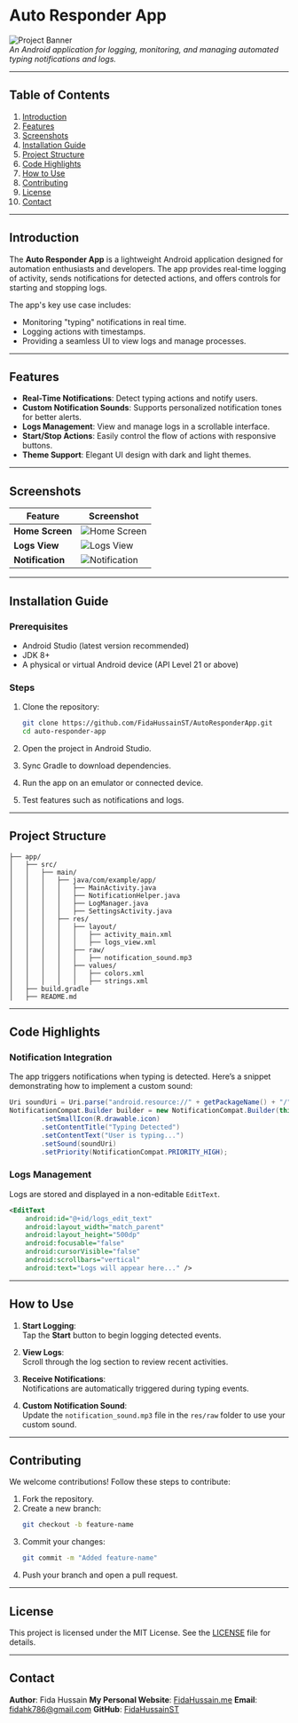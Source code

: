 
# **Auto Responder App**

![Project Banner](https://profile-summary-for-github.com/user/FidaHussainST)  
*An Android application for logging, monitoring, and managing automated typing notifications and logs.*

---

## **Table of Contents**

1. [Introduction](#introduction)  
2. [Features](#features)  
3. [Screenshots](#screenshots)  
4. [Installation Guide](#installation-guide)  
5. [Project Structure](#project-structure)  
6. [Code Highlights](#code-highlights)  
7. [How to Use](#how-to-use)  
8. [Contributing](#contributing)  
9. [License](#license)  
10. [Contact](#contact)  

---

## **Introduction**

The **Auto Responder App** is a lightweight Android application designed for automation enthusiasts and developers. The app provides real-time logging of activity, sends notifications for detected actions, and offers controls for starting and stopping logs.  

The app's key use case includes:
- Monitoring "typing" notifications in real time.
- Logging actions with timestamps.
- Providing a seamless UI to view logs and manage processes.

---

## **Features**

- **Real-Time Notifications**: Detect typing actions and notify users.  
- **Custom Notification Sounds**: Supports personalized notification tones for better alerts.  
- **Logs Management**: View and manage logs in a scrollable interface.  
- **Start/Stop Actions**: Easily control the flow of actions with responsive buttons.  
- **Theme Support**: Elegant UI design with dark and light themes.  

---

## **Screenshots**

| Feature | Screenshot |
|---------|------------|
| **Home Screen** | ![Home Screen](https://github.com/FidaHussainST/AutoResponderApp/blob/master/app/src/main/res/drawable/Dashboard.jpg) |
| **Logs View** | ![Logs View](https://github.com/FidaHussainST/AutoResponderApp/blob/master/app/src/main/res/drawable/Logs.jpg) |
| **Notification** | ![Notification](https://github.com/FidaHussainST/AutoResponderApp/blob/master/app/src/main/res/drawable/Notification.jpg) |

---

## **Installation Guide**

### **Prerequisites**
- Android Studio (latest version recommended)  
- JDK 8+  
- A physical or virtual Android device (API Level 21 or above)  

### **Steps**
1. Clone the repository:  
   ```bash
   git clone https://github.com/FidaHussainST/AutoResponderApp.git
   cd auto-responder-app
   ```

2. Open the project in Android Studio.  

3. Sync Gradle to download dependencies.  

4. Run the app on an emulator or connected device.  

5. Test features such as notifications and logs.  

---

## **Project Structure**

```plaintext
├── app/
│   ├── src/
│   │   ├── main/
│   │   │   ├── java/com/example/app/
│   │   │   │   ├── MainActivity.java
│   │   │   │   ├── NotificationHelper.java
│   │   │   │   ├── LogManager.java
│   │   │   │   ├── SettingsActivity.java
│   │   │   ├── res/
│   │   │   │   ├── layout/
│   │   │   │   │   ├── activity_main.xml
│   │   │   │   │   ├── logs_view.xml
│   │   │   │   ├── raw/
│   │   │   │   │   ├── notification_sound.mp3
│   │   │   │   ├── values/
│   │   │   │   │   ├── colors.xml
│   │   │   │   │   ├── strings.xml
│   ├── build.gradle
│   ├── README.md
```

---

## **Code Highlights**

### Notification Integration

The app triggers notifications when typing is detected. Here’s a snippet demonstrating how to implement a custom sound:  

```java
Uri soundUri = Uri.parse("android.resource://" + getPackageName() + "/" + R.raw.notification_sound);
NotificationCompat.Builder builder = new NotificationCompat.Builder(this, "typing_channel")
        .setSmallIcon(R.drawable.icon)
        .setContentTitle("Typing Detected")
        .setContentText("User is typing...")
        .setSound(soundUri)
        .setPriority(NotificationCompat.PRIORITY_HIGH);
```

### Logs Management  

Logs are stored and displayed in a non-editable `EditText`.  
```xml
<EditText
    android:id="@+id/logs_edit_text"
    android:layout_width="match_parent"
    android:layout_height="500dp"
    android:focusable="false"
    android:cursorVisible="false"
    android:scrollbars="vertical"
    android:text="Logs will appear here..." />
```

---

## **How to Use**

1. **Start Logging**:  
   Tap the **Start** button to begin logging detected events.  

2. **View Logs**:  
   Scroll through the log section to review recent activities.  

3. **Receive Notifications**:  
   Notifications are automatically triggered during typing events.  

4. **Custom Notification Sound**:  
   Update the `notification_sound.mp3` file in the `res/raw` folder to use your custom sound.  

---

## **Contributing**

We welcome contributions! Follow these steps to contribute:  

1. Fork the repository.  
2. Create a new branch:  
   ```bash
   git checkout -b feature-name
   ```
3. Commit your changes:  
   ```bash
   git commit -m "Added feature-name"
   ```
4. Push your branch and open a pull request.  

---

## **License**

This project is licensed under the MIT License. See the [LICENSE](LICENSE) file for details.

---

## **Contact**

**Author**: Fida Hussain
**My Personal Website**: [FidaHussain.me](https://fidahussain.me)
**Email**: fidahk786@gmail.com 
**GitHub**: [FidaHussainST](https://github.com/FidaHussainST)
